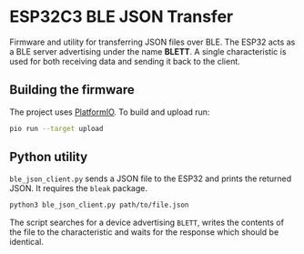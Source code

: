 # ESP32C3 BLE JSON Transfer

Firmware and utility for transferring JSON files over BLE. The ESP32 acts as a
BLE server advertising under the name **BLETT**. A single characteristic is used
for both receiving data and sending it back to the client.

## Building the firmware

The project uses [PlatformIO](https://platformio.org/). To build and upload run:

```bash
pio run --target upload
```

## Python utility

`ble_json_client.py` sends a JSON file to the ESP32 and prints the returned
JSON. It requires the `bleak` package.

```bash
python3 ble_json_client.py path/to/file.json
```

The script searches for a device advertising `BLETT`, writes the contents of the
file to the characteristic and waits for the response which should be identical.
